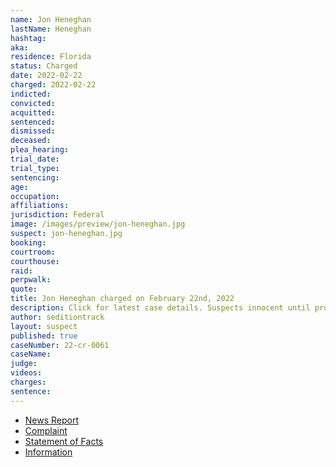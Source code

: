 ```yaml
---
name: Jon Heneghan
lastName: Heneghan
hashtag:
aka:
residence: Florida
status: Charged
date: 2022-02-22
charged: 2022-02-22
indicted:
convicted:
acquitted:
sentenced:
dismissed:
deceased:
plea_hearing:
trial_date:
trial_type:
sentencing:
age:
occupation:
affiliations:
jurisdiction: Federal
image: /images/preview/jon-heneghan.jpg
suspect: jon-heneghan.jpg
booking:
courtroom:
courthouse:
raid:
perpwalk:
quote:
title: Jon Heneghan charged on February 22nd, 2022
description: Click for latest case details. Suspects innocent until proven guilty.
author: seditiontrack
layout: suspect
published: true
caseNumber: 22-cr-0061
caseName:
judge:
videos:
charges:
sentence:
---
```

- [News Report](https://www.sun-sentinel.com/news/florida/fl-ne-ap-tv-chef-jan-6-20220224-2g3ifto3y5dzbgyyzeobjuze5m-story.html)
- [Complaint](https://www.justice.gov/usao-dc/case-multi-defendant/file/1476341/download)
- [Statement of Facts](https://www.justice.gov/usao-dc/case-multi-defendant/file/1476346/download)
- [Information](https://extremism.gwu.edu/sites/g/files/zaxdzs2191/f/Jon%20Heneghan%20and%20Carol%20Kicinski%20Information.pdf)
